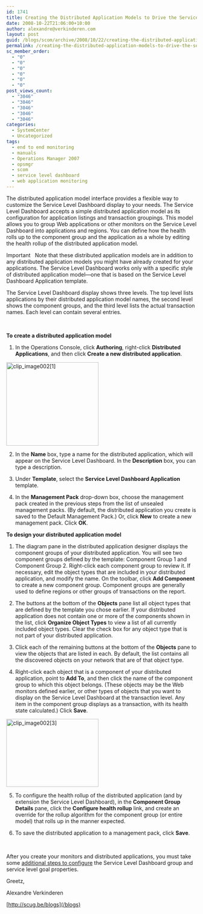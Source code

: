 ```yaml
---
id: 1741
title: Creating the Distributed Application Models to Drive the Service Level Dashboard Part IV
date: 2008-10-22T21:06:00+10:00
author: alexandre@verkinderen.com
layout: post
guid: /blogs/scom/archive/2008/10/22/creating-the-distributed-application-models-to-drive-the-service-level-dashboard.aspx
permalink: /creating-the-distributed-application-models-to-drive-the-service-level-dashboard/
sc_member_order:
  - "0"
  - "0"
  - "0"
  - "0"
  - "0"
  - "0"
post_views_count:
  - "3046"
  - "3046"
  - "3046"
  - "3046"
  - "3046"
categories:
  - SystemCenter
  - Uncategorized
tags:
  - end to end monitoring
  - manuals
  - Operations Manager 2007
  - opsmgr
  - scom
  - service level dashboard
  - web application monitoring
---
```

The distributed application model interface provides a flexible way to customize the Service Level Dashboard display to your needs. The Service Level Dashboard accepts a simple distributed application model as its configuration for application listings and transaction groupings. This model allows you to group Web applications or other monitors on the Service Level Dashboard into applications and regions. You can define how the health rolls up to the component group and the application as a whole by editing the health rollup of the distributed application model. 

Important&#160;&#160; Note that these distributed application models are in addition to any distributed application models you might have already created for your applications. The Service Level Dashboard works only with a specific style of distributed application model—one that is based on the Service Level Dashboard Application template. 

The Service Level Dashboard display shows three levels. The top level lists applications by their distributed application model names, the second level shows the component groups, and the third level lists the actual transaction names. Each level can contain several entries. 

&#160;

**To create a distributed application model** 

1. In the Operations Console, click **Authoring**, right-click **Distributed Applications**, and then click **Create a new distributed application**. 

[<img style="border-right: 0px;border-top: 0px;border-left: 0px;border-bottom: 0px" height="220" alt="clip_image002[1]" src="http://scug.be/scom/files/2012/06/clip_image002[1_5D005F00_thumb_27C28510.jpg" width="244" border="0" />](http://scug.be/scom/files/2012/06/clip_image002[1_5D005F00_1DDD93A5.jpg)

2. In the **Name** box, type a name for the distributed application, which will appear on the Service Level Dashboard. In the **Description** box, you can type a description. 

3. Under **Template**, select the **Service Level Dashboard Application** template. 

4. In the **Management Pack** drop-down box, choose the management pack created in the previous steps from the list of unsealed management packs. (By default, the distributed application you create is saved to the Default Management Pack.) Or, click **New** to create a new management pack. Click **OK**. 

**To design your distributed application model** 

1. The diagram pane in the distributed application designer displays the component groups of your distributed application. You will see two component groups defined by the template: Component Group 1 and Component Group 2. Right-click each component group to review it. If necessary, edit the object types that are included in your distributed application, and modify the name. On the toolbar, click **Add Component** to create a new component group. Component groups are generally used to define regions or other groups of transactions on the report. 

2. The buttons at the bottom of the **Objects** pane list all object types that are defined by the template you chose earlier. If your distributed application does not contain one or more of the components shown in the list, click **Organize Object Types** to view a list of all currently included object types. Clear the check box for any object type that is not part of your distributed application. 

3. Click each of the remaining buttons at the bottom of the **Objects** pane to view the objects that are listed in each. By default, the list contains all the discovered objects on your network that are of that object type. 

4. Right-click each object that is a component of your distributed application, point to **Add To**, and then click the name of the component group to which this object belongs. (These objects may be the Web monitors defined earlier, or other types of objects that you want to display on the Service Level Dashboard at the transaction level. Any item in the component group displays as a transaction, with its health state calculated.) Click **Save**. 

[<img style="border-right: 0px;border-top: 0px;border-left: 0px;border-bottom: 0px" height="179" alt="clip_image002[3]" src="http://scug.be/scom/files/2012/06/clip_image002[3_5D005F00_thumb_7F43A2FB.jpg" width="244" border="0" />](http://scug.be/scom/files/2012/06/clip_image002[3_5D005F00_3C47D48E.jpg)

5. To configure the health rollup of the distributed application (and by extension the Service Level Dashboard), in the **Component Group Details** pane, click the **Configure health rollup** link, and create an override for the rollup algorithm for the component group (or entire model) that rolls up in the manner expected. 

6. To save the distributed application to a management pack, click **Save**. 

&#160;

After you create your monitors and distributed applications, you must take some [additional steps to configure](/blogs/scom/archive/2008/10/22/configuring-the-service-level-dashboard.aspx) the Service Level Dashboard group and service level goal properties. 

Greetz, 

Alexandre Verkinderen 

[http://scug.be/blogs](/blogs)
